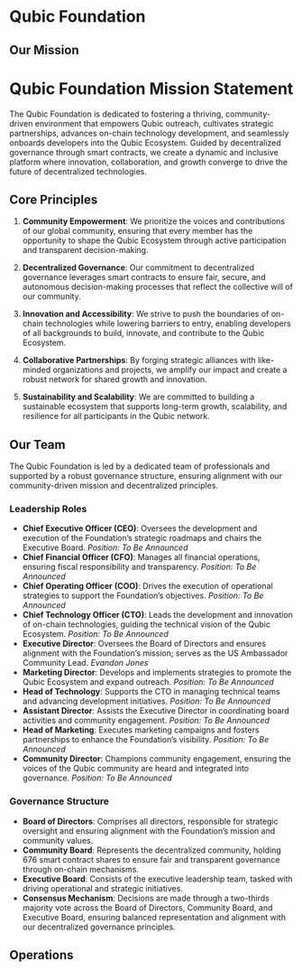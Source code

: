 # Qubic Foundation
## Our Mission 
# Qubic Foundation Mission Statement

The Qubic Foundation is dedicated to fostering a thriving, community-driven environment that empowers Qubic outreach, cultivates strategic partnerships, advances on-chain technology development, and seamlessly onboards developers into the Qubic Ecosystem. Guided by decentralized governance through smart contracts, we create a dynamic and inclusive platform where innovation, collaboration, and growth converge to drive the future of decentralized technologies.

## Core Principles

1. **Community Empowerment**: We prioritize the voices and contributions of our global community, ensuring that every member has the opportunity to shape the Qubic Ecosystem through active participation and transparent decision-making.

2. **Decentralized Governance**: Our commitment to decentralized governance leverages smart contracts to ensure fair, secure, and autonomous decision-making processes that reflect the collective will of our community.

3. **Innovation and Accessibility**: We strive to push the boundaries of on-chain technologies while lowering barriers to entry, enabling developers of all backgrounds to build, innovate, and contribute to the Qubic Ecosystem.

4. **Collaborative Partnerships**: By forging strategic alliances with like-minded organizations and projects, we amplify our impact and create a robust network for shared growth and innovation.

5. **Sustainability and Scalability**: We are committed to building a sustainable ecosystem that supports long-term growth, scalability, and resilience for all participants in the Qubic network.

<!-- ## Our Team
CEO - Organizes Foundation roadmaps and controls the exective board - TBA
CFO - Handles all matters of finance - TBA
COO - Executes operations 
CTO - Creates 
Executive Director - Controls the Board of Directors - Evandon Jones (US Ambassador Community Lead) -
Marketing Director - TBA
Head of Technology - TBA
Assistant Director - TBA 
Head of Marketing - TBA
Community Director - TBA
Board of Directors - Comprised of all directors
Community Board - 676 Smart Contract Shares
Executive Board - comprised of executive branch
Concensus is met by a 2-3 vote between the three boards.

```markdown
# Qubic Foundation Mission Statement

The Qubic Foundation is dedicated to fostering a thriving, community-driven environment that empowers Qubic outreach, cultivates strategic partnerships, advances on-chain technology development, and seamlessly onboards developers into the Qubic Ecosystem. Guided by decentralized governance through smart contracts, we create a dynamic and inclusive platform where innovation, collaboration, and growth converge to drive the future of decentralized technologies.

## Core Principles

1. **Community Empowerment**: We prioritize the voices and contributions of our global community, ensuring that every member has the opportunity to shape the Qubic Ecosystem through active participation and transparent decision-making.

2. **Decentralized Governance**: Our commitment to decentralized governance leverages smart contracts to ensure fair, secure, and autonomous decision-making processes that reflect the collective will of our community.

3. **Innovation and Accessibility**: We strive to push the boundaries of on-chain technologies while lowering barriers to entry, enabling developers of all backgrounds to build, innovate, and contribute to the Qubic Ecosystem.

4. **Collaborative Partnerships**: By forging strategic alliances with like-minded organizations and projects, we amplify our impact and create a robust network for shared growth and innovation.

5. **Sustainability and Scalability**: We are committed to building a sustainable ecosystem that supports long-term growth, scalability, and resilience for all participants in the Qubic network. -->

## Our Team

The Qubic Foundation is led by a dedicated team of professionals and supported by a robust governance structure, ensuring alignment with our community-driven mission and decentralized principles.

### Leadership Roles

- **Chief Executive Officer (CEO)**: Oversees the development and execution of the Foundation’s strategic roadmaps and chairs the Executive Board. *Position: To Be Announced*
- **Chief Financial Officer (CFO)**: Manages all financial operations, ensuring fiscal responsibility and transparency. *Position: To Be Announced*
- **Chief Operating Officer (COO)**: Drives the execution of operational strategies to support the Foundation’s objectives. *Position: To Be Announced*
- **Chief Technology Officer (CTO)**: Leads the development and innovation of on-chain technologies, guiding the technical vision of the Qubic Ecosystem. *Position: To Be Announced*
- **Executive Director**: Oversees the Board of Directors and ensures alignment with the Foundation’s mission; serves as the US Ambassador Community Lead. *Evandon Jones*
- **Marketing Director**: Develops and implements strategies to promote the Qubic Ecosystem and expand outreach. *Position: To Be Announced*
- **Head of Technology**: Supports the CTO in managing technical teams and advancing development initiatives. *Position: To Be Announced*
- **Assistant Director**: Assists the Executive Director in coordinating board activities and community engagement. *Position: To Be Announced*
- **Head of Marketing**: Executes marketing campaigns and fosters partnerships to enhance the Foundation’s visibility. *Position: To Be Announced*
- **Community Director**: Champions community engagement, ensuring the voices of the Qubic community are heard and integrated into governance. *Position: To Be Announced*

### Governance Structure

- **Board of Directors**: Comprises all directors, responsible for strategic oversight and ensuring alignment with the Foundation’s mission and community values.
- **Community Board**: Represents the decentralized community, holding 676 smart contract shares to ensure fair and transparent governance through on-chain mechanisms.
- **Executive Board**: Consists of the executive leadership team, tasked with driving operational and strategic initiatives.
- **Consensus Mechanism**: Decisions are made through a two-thirds majority vote across the Board of Directors, Community Board, and Executive Board, ensuring balanced representation and alignment with our decentralized governance principles.



## Operations 
